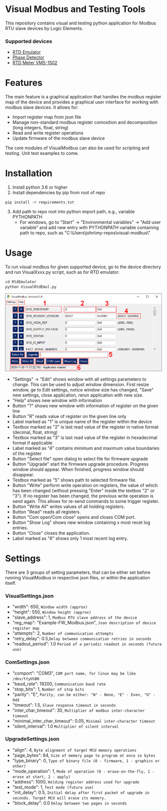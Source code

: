 # Visual Modbus and Testing Tools

This repository contains visual and testing python application for Modbus RTU slave devices by Logic Elements.


### Supported devices
  - [RTD Emulator](https://logicelements.cz/en/products/rtd-emulator)
  - [Phase Detector](https://logicelements.cz/en/products/power-grid-voltage-detector)
  - [RTD Meter VMS-1502](https://logicelements.cz/en/products/rtd-meter)
	
# Features

The main feature is a graphical application that handles the modbus register map of the device and provides a graphical user interface for working with modbus slave devices. It allows for:
  - Import register map from json file
  - Manage non-standard modbus register comosition and decomposition (long integers, float, string)
  - Read and write register operations
  - Update firmware of the modbus slave device
  
The core modules of VisualModbus can also be used for scripting and testing. Unit test examples to come.

# Installation

  1. Install python 3.6 or higher
  2. Install dependencies by pip from root of repo

    pip install -r requirements.txt
    
 3. Add path to repo root into python import path, e.g., variable PYTHONPATH
    - For windows, go to "Start" -> "Environmental variables" -> "Add user variable" and add new entry with PYTHONPATH variable containing path to repo, such as "C:\Users\john\my-repos\visual-modbus\\"

# Usage

To run visual modbus for given supported device, go to the device directory and run  VisualXxxx.py script, such as for RTD emulator:

    cd RtdEmulator
    python VisualRtdEmul.py
	
![Alt text](visual-modbus.png?raw=true "VisualModbus application") 
  - "Settings" -> "Edit" shows window with all settings parameters to change. This can be used to adjust window dimension. First resize window, ge to Edit settings, notice window size has changed, "Save" new settings, close application, rerun application with new size.
  - "Help" shows new window with information
  - Button "?" shows new window with information of register on the given line
  - Button "R" reads value of register on the given line only
  - Label marked as "1" is unique name of the register within the device
  - Textbox marked as "2" is last read value of the register in native format (decimal, float, string)
  - Textbox marked as "3" is last read value of the register in hexadecimal format if applicable
  - Label marked as "4" contains minimum and maximum value boundaries of the register
  - Button "Select file" open dialog to select file for firmware upgrade
  - Button "Upgrade" start the firmware upgrade procedure. Progress window should appear. When finished, progress window should disappear.
  - Testbox marked as "5" shows path to selected firmware file.
  - Button "Write" perform write operation on registers, the value of which has been changed (without pressing "Enter" inside the textbox "2" or "3"). If no register has been changed, the previous write operation is send again. This allows for re-send commands to some trigger register.
  - Button "Write All" writes values of all holding registers.
  - Button "Read" reads all registers.
  - Button "Com open/Com close" opens and closes COM port.
  - Button "Show Log" shows new window containing x most recet log entries.
  - Button "Close" closes the application.
  - Label marked as "6" shows only 1 most recent log entry.
    
# Settings

There are 3 groups of setting parameters, that can be either set before running VisualModbus in respective json files, or within the application itself. 

### VisualSettings.json
  - "width": 650,   `Window width (approx)`
  - "height": 550,  `Window height (approx)`
  - "slave_address": 1, `Modbus RTU slave address of the device`
  - "reg_map": "Example-FW_Modbus.json", `Json description of device register map`
  - "attempts": 2, `Number of communication attempts`
  - "retry_delay": 0.5,`Delay between communication retries in seconds`
  - "readout_period": 1.0  `Period of a periodic readout in seconds (future use)`
### ComSettings.json
  - "comport": "COM3", `COM port name, for linux may be like /dev/ttyUSB0` 
  - "baud_rate": 19200,  `Communication baud rate`
  - "stop_bits": 1, `Number of stop bits`
  - "parity": "E", `Parity, can be either: "N" - None, "E" - Even, "O" - Odd`
  - "timeout": 1.5,  `Slave response timeout in seconds` 
  - "inter_char_timeout": 30,  `Multiplier of modbus inter-character timeout`
  - "minimal_inter_char_timeout": 0.05, `Minimal inter-character timeout`
  - "silent_interval": 1.0   `Multiplier of silent interval`
### UpgradeSettings.json
  - "align": 4,  `Byte alignment of target MCU memory operations`
  - "page_bytes": 64, `Size of memory page to program at once in bytes`
  - "type_binary": 0,  `Type of binary file (0 - firmware, 1 - graphics or other)`
  - "mode_operation": 1, `Mode of operation (0 - erase-on-the-fly, 1 - erase at start, 2 - apply)`
  - "address": 1000,  `Holding register address used for upgrade`
  - "test_mode": 1, `Test mode (future use)`
  - "init_delay": 0.5, `Initial delay after first packet of upgrade in seconds. Target MCU will erase its memory.`
  - "block_delay": 0.0 `Delay between two pages in seconds`





